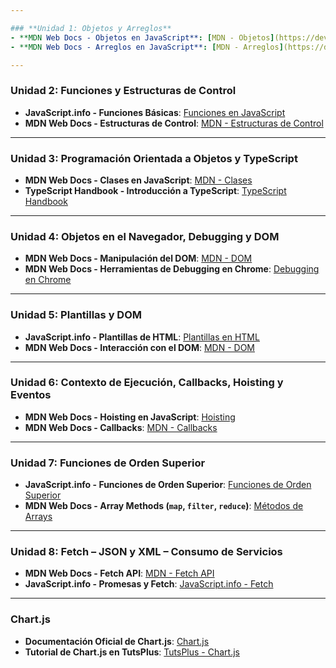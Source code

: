 ```yaml
---

### **Unidad 1: Objetos y Arreglos**
- **MDN Web Docs - Objetos en JavaScript**: [MDN - Objetos](https://developer.mozilla.org/es/docs/Web/JavaScript/Guide/Working_with_Objects)
- **MDN Web Docs - Arreglos en JavaScript**: [MDN - Arreglos](https://developer.mozilla.org/es/docs/Web/JavaScript/Reference/Global_Objects/Array)

---
```


### **Unidad 2: Funciones y Estructuras de Control**
- **JavaScript.info - Funciones Básicas**: [Funciones en JavaScript](https://javascript.info/function-basics)
- **MDN Web Docs - Estructuras de Control**: [MDN - Estructuras de Control](https://developer.mozilla.org/es/docs/Web/JavaScript/Guide/Control_flow_and_error_handling)

---

### **Unidad 3: Programación Orientada a Objetos y TypeScript**
- **MDN Web Docs - Clases en JavaScript**: [MDN - Clases](https://developer.mozilla.org/es/docs/Web/JavaScript/Reference/Classes)
- **TypeScript Handbook - Introducción a TypeScript**: [TypeScript Handbook](https://www.typescriptlang.org/docs/handbook/intro.html)

---

### **Unidad 4: Objetos en el Navegador, Debugging y DOM**
- **MDN Web Docs - Manipulación del DOM**: [MDN - DOM](https://developer.mozilla.org/es/docs/Web/API/Document_Object_Model/Introduction)
- **MDN Web Docs - Herramientas de Debugging en Chrome**: [Debugging en Chrome](https://developer.mozilla.org/es/docs/Tools/Debugger)

---

### **Unidad 5: Plantillas y DOM**
- **JavaScript.info - Plantillas de HTML**: [Plantillas en HTML](https://javascript.info/template-literals)
- **MDN Web Docs - Interacción con el DOM**: [MDN - DOM](https://developer.mozilla.org/es/docs/Web/API/Document_Object_Model)

---

### **Unidad 6: Contexto de Ejecución, Callbacks, Hoisting y Eventos**
- **MDN Web Docs - Hoisting en JavaScript**: [Hoisting](https://developer.mozilla.org/es/docs/Glossary/Hoisting)
- **MDN Web Docs - Callbacks**: [MDN - Callbacks](https://developer.mozilla.org/es/docs/Glossary/Callback_function)

---

### **Unidad 7: Funciones de Orden Superior**
- **JavaScript.info - Funciones de Orden Superior**: [Funciones de Orden Superior](https://javascript.info/function-expressions#functions-are-values)
- **MDN Web Docs - Array Methods (`map`, `filter`, `reduce`)**: [Métodos de Arrays](https://developer.mozilla.org/es/docs/Web/JavaScript/Reference/Global_Objects/Array)

---

### **Unidad 8: Fetch – JSON y XML – Consumo de Servicios**
- **MDN Web Docs - Fetch API**: [MDN - Fetch API](https://developer.mozilla.org/es/docs/Web/API/Fetch_API)
- **JavaScript.info - Promesas y Fetch**: [JavaScript.info - Fetch](https://javascript.info/fetch)

---

### **Chart.js**
- **Documentación Oficial de Chart.js**: [Chart.js](https://www.chartjs.org/docs/latest/)
- **Tutorial de Chart.js en TutsPlus**: [TutsPlus - Chart.js](https://webdesign.tutsplus.com/es/tutorials/charts-with-chartjs--cms-22935)
